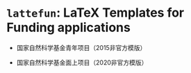 # `lattefun`: **LaT**eX **Te**mplates for **Fun**ding applications

- 国家自然科学基金青年项目（2015非官方模版）

- 国家自然科学基金面上项目（2020非官方模版）
